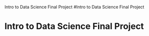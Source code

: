Intro to Data Science Final Project
#Intro to Data Science Final Project
# Intro to Data Science Final Project
